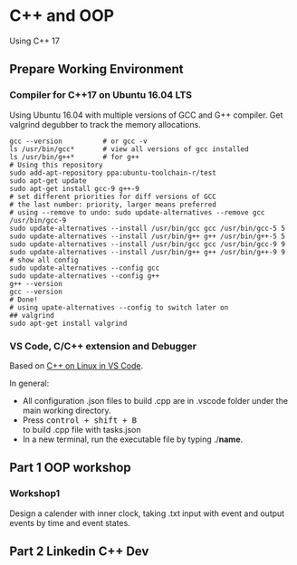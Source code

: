 # C++ and OOP

Using C++ 17

## Prepare Working Environment
  
### Compiler for C++17 on Ubuntu 16.04 LTS

Using Ubuntu 16.04 with multiple versions of GCC and G++ compiler.
Get valgrind degubber to track the memory allocations.

    gcc --version          # or gcc -v 
    ls /usr/bin/gcc*       # view all versions of gcc installed
    ls /usr/bin/g++*       # for g++
    # Using this repository 
    sudo add-apt-repository ppa:ubuntu-toolchain-r/test
    sudo apt-get update
    sudo apt-get install gcc-9 g++-9
    # set different priorities for diff versions of GCC
    # the last number: priority, larger means preferred   
    # using --remove to undo: sudo update-alternatives --remove gcc /usr/bin/gcc-9
    sudo update-alternatives --install /usr/bin/gcc gcc /usr/bin/gcc-5 5 
    sudo update-alternatives --install /usr/bin/g++ g++ /usr/bin/g++-5 5
    sudo update-alternatives --install /usr/bin/gcc gcc /usr/bin/gcc-9 9
    sudo update-alternatives --install /usr/bin/g++ g++ /usr/bin/g++-9 9
    # show all config
    sudo update-alternatives --config gcc
    sudo update-alternatives --config g++
    g++ --version
    gcc --version
    # Done!
    # using upate-alternatives --config to switch later on
    ## valgrind
    sudo apt-get install valgrind

### VS Code, C/C++ extension and Debugger 

Based on [C++ on Linux in VS Code](https://code.visualstudio.com/docs/cpp/config-linux).

In general:

- All configuration .json files to build .cpp are in .vscode folder under the main working directory.
- Press <kbd>control + shift + B</kbd><br> to build .cpp file with tasks.json
- In a new terminal, run the executable file by typing ./**name**.

## Part 1 OOP workshop

### Workshop1

Design a calender with inner clock, taking .txt input with event and output events by time and event states.

## Part 2 Linkedin C++ Dev
